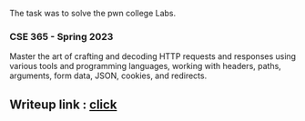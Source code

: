 
The task was to solve the pwn college Labs.

### **CSE 365 - Spring 2023**
Master the art of crafting and decoding HTTP requests and responses using various tools and programming languages, working with headers, paths, arguments, form data, JSON, cookies, and redirects. 
## Writeup link : [click](https://paint-cover-8a6.notion.site/pwn-college-Talking-Web-9cb0c277b08f4db1a3f07414394dace0)